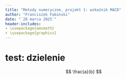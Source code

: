 ```yaml
---
title: "Metody numeryczne, projekt 1: wskaźnik MACD"
author: "Franciszek Fabinski"
date: "`28 marca 2025`"
header-includes:
- \usepackage{amsmath}
- \usepackage{graphicx}
---
```


# test: dzielenie

$$ \frac{a}{b} $$
